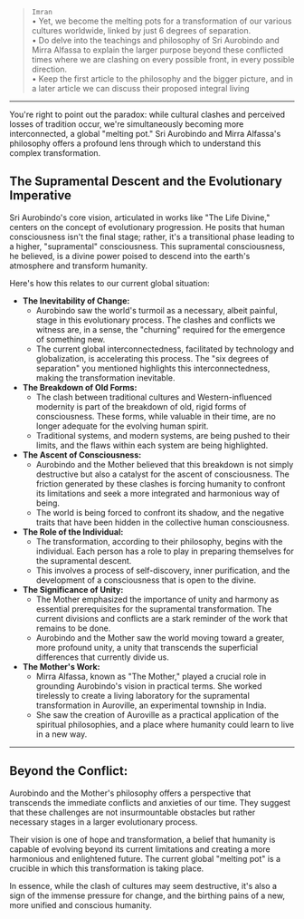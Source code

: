 > `Imran`<br>
> &bull; Yet, we become the melting pots for a transformation of our various cultures worldwide, linked by just 6 degrees of separation.<br>
> &bull; Do delve into the teachings and philosophy of Sri Aurobindo and Mirra Alfassa to explain the larger purpose beyond these conflicted times where we are clashing on every possible front, in every possible direction.<br>
> &bull; Keep the first article to the philosophy and the bigger picture, and in a later article we can discuss their proposed integral living

---

You're right to point out the paradox: while cultural clashes and perceived losses of tradition occur, we're simultaneously becoming more interconnected, a global "melting pot." Sri Aurobindo and Mirra Alfassa's philosophy offers a profound lens through which to understand this complex transformation.

## The Supramental Descent and the Evolutionary Imperative

Sri Aurobindo's core vision, articulated in works like "The Life Divine," centers on the concept of evolutionary progression. He posits that human consciousness isn't the final stage; rather, it's a transitional phase leading to a higher, "supramental" consciousness. This supramental consciousness, he believed, is a divine power poised to descend into the earth's atmosphere and transform humanity.

Here's how this relates to our current global situation:

* **The Inevitability of Change:**
    * Aurobindo saw the world's turmoil as a necessary, albeit painful, stage in this evolutionary process. The clashes and conflicts we witness are, in a sense, the "churning" required for the emergence of something new.
    * The current global interconnectedness, facilitated by technology and globalization, is accelerating this process. The "six degrees of separation" you mentioned highlights this interconnectedness, making the transformation inevitable.
* **The Breakdown of Old Forms:**
    * The clash between traditional cultures and Western-influenced modernity is part of the breakdown of old, rigid forms of consciousness. These forms, while valuable in their time, are no longer adequate for the evolving human spirit.
    * Traditional systems, and modern systems, are being pushed to their limits, and the flaws within each system are being highlighted.
* **The Ascent of Consciousness:**
    * Aurobindo and the Mother believed that this breakdown is not simply destructive but also a catalyst for the ascent of consciousness. The friction generated by these clashes is forcing humanity to confront its limitations and seek a more integrated and harmonious way of being.
    * The world is being forced to confront its shadow, and the negative traits that have been hidden in the collective human consciousness.
* **The Role of the Individual:**
    * The transformation, according to their philosophy, begins with the individual. Each person has a role to play in preparing themselves for the supramental descent.
    * This involves a process of self-discovery, inner purification, and the development of a consciousness that is open to the divine.
* **The Significance of Unity:**
    * The Mother emphasized the importance of unity and harmony as essential prerequisites for the supramental transformation. The current divisions and conflicts are a stark reminder of the work that remains to be done.
    * Aurobindo and the Mother saw the world moving toward a greater, more profound unity, a unity that transcends the superficial differences that currently divide us.
* **The Mother's Work:**
    * Mirra Alfassa, known as "The Mother," played a crucial role in grounding Aurobindo's vision in practical terms. She worked tirelessly to create a living laboratory for the supramental transformation in Auroville, an experimental township in India.
    * She saw the creation of Auroville as a practical application of the spiritual philosophies, and a place where humanity could learn to live in a new way.

---

## Beyond the Conflict:

Aurobindo and the Mother's philosophy offers a perspective that transcends the immediate conflicts and anxieties of our time. They suggest that these challenges are not insurmountable obstacles but rather necessary stages in a larger evolutionary process.

Their vision is one of hope and transformation, a belief that humanity is capable of evolving beyond its current limitations and creating a more harmonious and enlightened future. The current global "melting pot" is a crucible in which this transformation is taking place.

In essence, while the clash of cultures may seem destructive, it's also a sign of the immense pressure for change, and the birthing pains of a new, more unified and conscious humanity.
